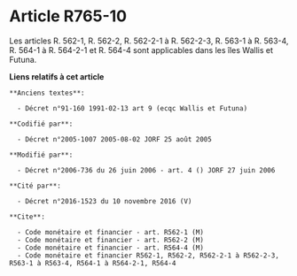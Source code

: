 # Article R765-10

Les articles R. 562-1, R. 562-2, R. 562-2-1 à R. 562-2-3, R. 563-1 à R. 563-4, R. 564-1 à R. 564-2-1 et R. 564-4 sont
applicables dans les îles Wallis et Futuna.

**Liens relatifs à cet article**

	**Anciens textes**:

	  - Décret n°91-160 1991-02-13 art 9 (ecqc Wallis et Futuna)

	**Codifié par**:

	  - Décret n°2005-1007 2005-08-02 JORF 25 août 2005

	**Modifié par**:

	  - Décret n°2006-736 du 26 juin 2006 - art. 4 () JORF 27 juin 2006

	**Cité par**:

	  - Décret n°2016-1523 du 10 novembre 2016 (V)

	**Cite**:

	  - Code monétaire et financier - art. R562-1 (M)
	  - Code monétaire et financier - art. R562-2 (M)
	  - Code monétaire et financier - art. R564-4 (M)
	  - Code monétaire et financier R562-1, R562-2, R562-2-1 à R562-2-3, R563-1 à R563-4, R564-1 à R564-2-1, R564-4
